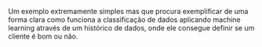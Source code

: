 Um exemplo extremamente simples mas que procura exemplificar de uma forma clara como funciona a classificação de dados aplicando machine learning através de um histórico de dados, onde ele consegue definir se um cliente é bom ou não.
